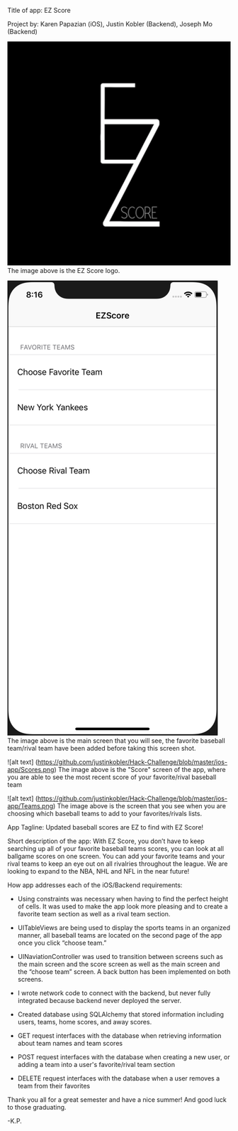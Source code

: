 Title of app: EZ Score

Project by: Karen Papazian (iOS), Justin Kobler (Backend), Joseph Mo (Backend) 

![alt text](https://github.com/justinkobler/Hack-Challenge/blob/master/ios-app/EZ_Score.png)
The image above is the EZ Score logo.

![alt text](https://github.com/justinkobler/Hack-Challenge/blob/master/ios-app/MainScreen.png)
The image above is the main screen that you will see, the favorite baseball team/rival team have been added before taking this screen shot.

![alt text] (https://github.com/justinkobler/Hack-Challenge/blob/master/ios-app/Scores.png)
The image above is the "Score" screen of the app, where you are able to see the most recent score of your favorite/rival baseball team

![alt text] (https://github.com/justinkobler/Hack-Challenge/blob/master/ios-app/Teams.png)
The image above is the screen that you see when you are choosing which baseball teams to add to your favorites/rivals lists.

App Tagline: Updated baseball scores are EZ to find with EZ Score!

Short description of the app: With EZ Score, you don’t have to keep searching up all of your favorite baseball teams scores, you can look at all ballgame scores on one screen. You can add your favorite teams and your rival teams to keep an eye out on all rivalries throughout the league. We are looking to expand to the NBA, NHL and NFL in the near future!

How app addresses each of the iOS/Backend requirements:
- Using constraints was necessary when having to find the perfect height of cells. It was used to make the app look more pleasing and to create a favorite team section as well as a rival team section.
- UITableViews are being used to display the sports teams in an organized manner, all baseball teams are located on the second page of the app once you click “choose team.”
- UINaviationController was used to transition between screens such as the main screen and the score screen as well as the main screen and the “choose team” screen. A back button has been implemented on both screens.
- I wrote network code to connect with the backend, but never fully integrated because backend never deployed the server.

- Created database using SQLAlchemy that stored information including users, teams, home scores, and away scores.
- GET request interfaces with the database when retrieving information about team names and team scores
- POST request interfaces with the database when creating a new user, or adding a team into a user's favorite/rival team section
- DELETE request interfaces with the database when a user removes a team from their favorites

Thank you all for a great semester and have a nice summer! And good luck to those graduating.

-K.P.
